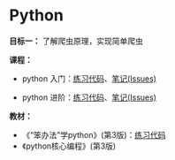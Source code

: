 # Python

**目标一：** 了解爬虫原理，实现简单爬虫

**课程：**
- python 入门：[练习代码](http://www.imooc.com/u/4228249/course/177/codes)、[笔记(Issues)](https://github.com/magicmai/Python/issues/1)
  
- python 进阶：[练习代码](http://www.imooc.com/u/4228249/course/317/codes)、[笔记(Issues)](https://github.com/magicmai/Python/issues/2)

**教材：**
- 《“笨办法”学python》(第3版)：[练习代码](https://github.com/magicmai/Python/tree/master/%E7%AC%A8%E5%8A%9E%E6%B3%95%E5%AD%A6python)
- 《python核心编程》(第3版)
